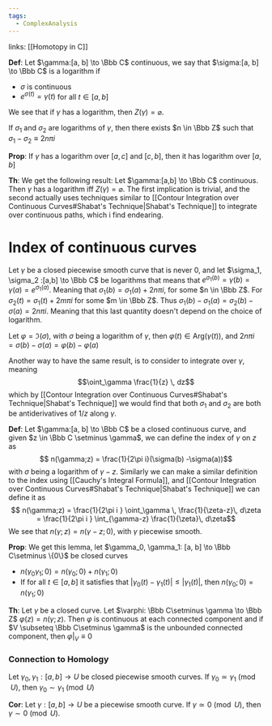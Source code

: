 ```yaml
---
tags:
  - ComplexAnalysis
---
```

links: [[Homotopy in C]]

**Def**: Let $\gamma:[a, b] \to \Bbb C$ continuous, we say that $\sigma:[a, b] \to \Bbb C$ is a logarithm if
- $\sigma$ is continuous
- $e^{\sigma(t)} = \gamma(t)$ for all $t \in [a,b]$

We see that if $\gamma$ has a logarithm, then $Z(\gamma) = \varnothing$. 

If $\sigma_1$ and $\sigma_2$ are logarithms of $\gamma$, then there exists $n \in \Bbb Z$ such that $\sigma_1 -\sigma_2 \equiv 2 n \pi i$ 

**Prop**: If $\gamma$ has a logarithm over $[a, c]$ and $[c, b]$, then it has logarithm over $[a,b]$

**Th**: We get the following result: Let $\gamma:[a,b] \to \Bbb C$ continuous. Then $\gamma$ has a logarithm iff $Z(\gamma) = \varnothing$. The first implication is trivial, and the second actually uses techniques similar to [[Contour Integration over Continuous Curves#Shabat's Technique|Shabat's Technique]] to integrate over continuous paths, which i find endearing.

# Index of continuous curves

Let $\gamma$ be a closed piecewise smooth curve that is never $0$, and let $\sigma_1, \sigma_2 :[a,b] \to \Bbb C$ be logarithms that means that $e^{\sigma_1(b)} = \gamma(b) = \gamma(a) = e^{\sigma_1(a)}$. Meaning that $\sigma_1(b) = \sigma_1(a) + 2n\pi i$, for some $n \in \Bbb Z$. For $\sigma_2(t) = \sigma_1(t) + 2m \pi i$ for some $m \in \Bbb Z$. Thus
$\sigma_1(b) - \sigma_1(a) = \sigma_2(b) - \sigma(a) = 2n \pi i$. Meaning that this last quantity doesn't depend on the choice of logarithm. 

Let $\varphi = \Im (\sigma)$, with $\sigma$ being a logarithm of $\gamma$, then $\varphi(t) \in \text{Arg}(\gamma(t))$, and $2n \pi i = \sigma(b) -\sigma(a) = \varphi(b) - \varphi(a)$ 

Another way to have the same result, is to consider to integrate over $\gamma$, meaning
$$\oint_\gamma \frac{1}{z} \, dz$$
which by [[Contour Integration over Continuous Curves#Shabat's Technique|Shabat's Technique]] we would find that both $\sigma_1$ and $\sigma_2$ are both be antiderivatives of $1/z$ along $\gamma$. 

**Def**: Let $\gamma:[a, b] \to \Bbb C$ be a closed continuous curve, and given $z \in \Bbb C \setminus \gamma$, we can define the index of $\gamma$ on $z$ as$$ n(\gamma;z) = \frac{1}{2\pi i}(\sigma(b) -\sigma(a))$$
with $\sigma$ being a logarithm of $\gamma - z$. Similarly we can make a similar definition to the index using [[Cauchy's Integral Formula]], and [[Contour Integration over Continuous Curves#Shabat's Technique|Shabat's Technique]] we can define it as $$ n(\gamma;z) = \frac{1}{2\pi i } \oint_\gamma \, \frac{1}{\zeta-z}\, d\zeta  = \frac{1}{2\pi i } \int_{\gamma-z} \frac{1}{\zeta}\, d\zeta$$
We see that $n(\gamma;z ) = n(\gamma -z; 0)$, with $\gamma$ piecewise smooth. 

**Prop**: We get this lemma, let $\gamma_0, \gamma_1: [a, b] \to \Bbb C\setminus \{0\}$ be closed curves 
- $n(\gamma_0 \gamma_1; 0) = n(\gamma_0; 0)+n(\gamma_1;0)$
- If for all $t\in [a, b]$ it satisfies that $|\gamma_0(t)-\gamma_1(t)| \le |\gamma_1(t)|$, then $n(\gamma_0; 0) = n(\gamma_1; 0)$

**Th**: Let $\gamma$ be a closed curve. Let $\varphi: \Bbb C\setminus \gamma \to \Bbb Z$ $\varphi(z) = n(\gamma;z)$. Then $\varphi$ is continuous at each connected component and if $V \subseteq \Bbb C\setminus \gamma$ is the unbounded connected component, then $\varphi|_V \equiv 0$ 

### Connection to Homology

Let $\gamma_0, \gamma_1:[a,b]\to U$ be closed piecewise smooth curves. If $\gamma_0 \simeq \gamma_1 \pmod U$, then $\gamma_0 \sim \gamma_1 \pmod U$ 

**Cor**: Let $\gamma:[a,b]\to U$ be a piecewise smooth curve. If $\gamma \simeq 0 \pmod U$, then $\gamma \sim 0 \pmod U$. 